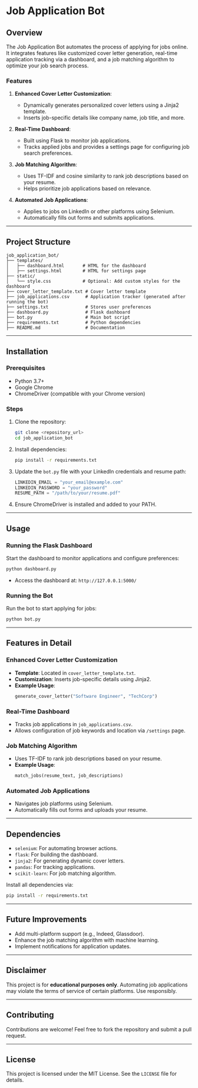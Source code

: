 # Job Application Bot

## Overview
The Job Application Bot automates the process of applying for jobs online. It integrates features like customized cover letter generation, real-time application tracking via a dashboard, and a job matching algorithm to optimize your job search process.

### Features
1. **Enhanced Cover Letter Customization**:
   - Dynamically generates personalized cover letters using a Jinja2 template.
   - Inserts job-specific details like company name, job title, and more.

2. **Real-Time Dashboard**:
   - Built using Flask to monitor job applications.
   - Tracks applied jobs and provides a settings page for configuring job search preferences.

3. **Job Matching Algorithm**:
   - Uses TF-IDF and cosine similarity to rank job descriptions based on your resume.
   - Helps prioritize job applications based on relevance.

4. **Automated Job Applications**:
   - Applies to jobs on LinkedIn or other platforms using Selenium.
   - Automatically fills out forms and submits applications.

---

## Project Structure
```
job_application_bot/
├── templates/
│   ├── dashboard.html       # HTML for the dashboard
│   ├── settings.html        # HTML for settings page
├── static/
│   └── style.css            # Optional: Add custom styles for the dashboard
├── cover_letter_template.txt # Cover letter template
├── job_applications.csv      # Application tracker (generated after running the bot)
├── settings.txt              # Stores user preferences
├── dashboard.py              # Flask dashboard
├── bot.py                    # Main bot script
├── requirements.txt          # Python dependencies
├── README.md                 # Documentation
```

---

## Installation

### Prerequisites
- Python 3.7+
- Google Chrome
- ChromeDriver (compatible with your Chrome version)

### Steps
1. Clone the repository:
   ```bash
   git clone <repository_url>
   cd job_application_bot
   ```

2. Install dependencies:
   ```bash
   pip install -r requirements.txt
   ```

3. Update the `bot.py` file with your LinkedIn credentials and resume path:
   ```python
   LINKEDIN_EMAIL = "your_email@example.com"
   LINKEDIN_PASSWORD = "your_password"
   RESUME_PATH = "/path/to/your/resume.pdf"
   ```

4. Ensure ChromeDriver is installed and added to your PATH.

---

## Usage

### Running the Flask Dashboard
Start the dashboard to monitor applications and configure preferences:
```bash
python dashboard.py
```
- Access the dashboard at: `http://127.0.0.1:5000/`

### Running the Bot
Run the bot to start applying for jobs:
```bash
python bot.py
```

---

## Features in Detail

### Enhanced Cover Letter Customization
- **Template**: Located in `cover_letter_template.txt`.
- **Customization**: Inserts job-specific details using Jinja2.
- **Example Usage**:
  ```python
  generate_cover_letter("Software Engineer", "TechCorp")
  ```

### Real-Time Dashboard
- Tracks job applications in `job_applications.csv`.
- Allows configuration of job keywords and location via `/settings` page.

### Job Matching Algorithm
- Uses TF-IDF to rank job descriptions based on your resume.
- **Example Usage**:
  ```python
  match_jobs(resume_text, job_descriptions)
  ```

### Automated Job Applications
- Navigates job platforms using Selenium.
- Automatically fills out forms and uploads your resume.

---

## Dependencies
- `selenium`: For automating browser actions.
- `flask`: For building the dashboard.
- `jinja2`: For generating dynamic cover letters.
- `pandas`: For tracking applications.
- `scikit-learn`: For job matching algorithm.

Install all dependencies via:
```bash
pip install -r requirements.txt
```

---

## Future Improvements
- Add multi-platform support (e.g., Indeed, Glassdoor).
- Enhance the job matching algorithm with machine learning.
- Implement notifications for application updates.

---

## Disclaimer
This project is for **educational purposes only**. Automating job applications may violate the terms of service of certain platforms. Use responsibly.

---

## Contributing
Contributions are welcome! Feel free to fork the repository and submit a pull request.

---

## License
This project is licensed under the MIT License. See the `LICENSE` file for details.

